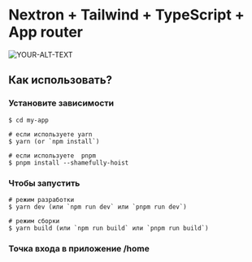 # Nextron + Tailwind + TypeScript + App router 

<picture>
 <img alt="YOUR-ALT-TEXT" src="https://i.postimg.cc/X77SZrJ6/router.jpg">
</picture>

## Как использовать?

### Установите зависимости

```
$ cd my-app

# если используете yarn
$ yarn (or `npm install`)

# если используете  pnpm
$ pnpm install --shamefully-hoist
```

### Чтобы запустить

```
# режим разработки
$ yarn dev (или `npm run dev` или `pnpm run dev`)

# режим сборки
$ yarn build (или `npm run build` или `pnpm run build`)
```

### Точка входа в приложение /home
